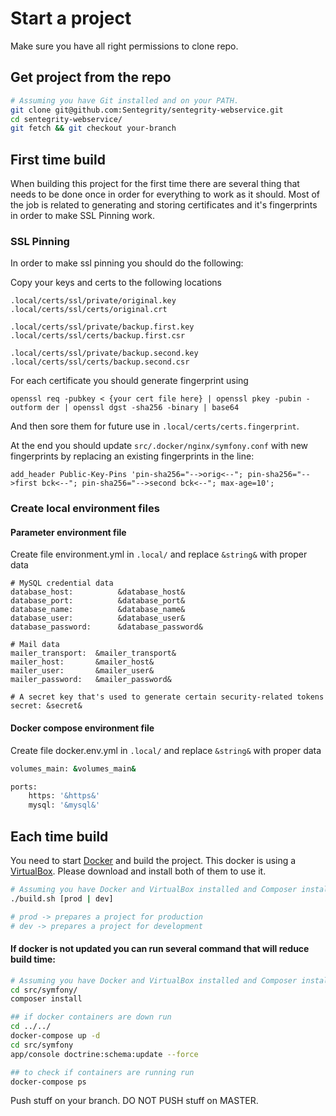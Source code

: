 # Start a project

Make sure you have all right permissions to clone repo.

## Get project from the repo

```sh
# Assuming you have Git installed and on your PATH.
git clone git@github.com:Sentegrity/sentegrity-webservice.git
cd sentegrity-webservice/
git fetch && git checkout your-branch
```

## First time build

When building this project for the first time there are several thing that needs to be done once in order for everything to work as it should. Most of the job is related to generating and storing certificates and it's fingerprints in order to make SSL Pinning work.

### SSL Pinning
In order to make ssl pinning you should do the following:

Copy your keys and certs to the following locations
```
.local/certs/ssl/private/original.key
.local/certs/ssl/certs/original.crt

.local/certs/ssl/private/backup.first.key
.local/certs/ssl/certs/backup.first.csr

.local/certs/ssl/private/backup.second.key
.local/certs/ssl/certs/backup.second.csr
```

For each certificate you should generate fingerprint using
```
openssl req -pubkey < {your cert file here} | openssl pkey -pubin -outform der | openssl dgst -sha256 -binary | base64
```

And then sore them for future use in `.local/certs/certs.fingerprint`.

At the end you should update `src/.docker/nginx/symfony.conf` with new fingerprints by replacing an existing fingerprints in the line:
```
add_header Public-Key-Pins 'pin-sha256="-->orig<--"; pin-sha256="-->first bck<--"; pin-sha256="-->second bck<--"; max-age=10';
```


### Create local environment files

#### Parameter environment file
Create file environment.yml in `.local/` and replace `&string&` with proper data
```
# MySQL credential data
database_host:          &database_host&
database_port:          &database_port&
database_name:          &database_name&
database_user:          &database_user&
database_password:      &database_password&

# Mail data
mailer_transport:  &mailer_transport&
mailer_host:       &mailer_host&
mailer_user:       &mailer_user&
mailer_password:   &mailer_password&

# A secret key that's used to generate certain security-related tokens
secret: &secret&
```

#### Docker compose environment file
Create file docker.env.yml in `.local/` and replace `&string&` with proper data
```sh
volumes_main: &volumes_main&

ports:
    https: '&https&'
    mysql: '&mysql&'
```

## Each time build
You need to start [Docker] and build the project. This docker is using a [VirtualBox]. Please download and install both of them to use it.

```sh
# Assuming you have Docker and VirtualBox installed and Composer installed on your PATH
./build.sh [prod | dev]

# prod -> prepares a project for production
# dev -> prepares a project for development
```

#### If docker is not updated you can run several command that will reduce build time:
```sh
# Assuming you have Docker and VirtualBox installed and Composer installed on your PATH
cd src/symfony/
composer install

## if docker containers are down run
cd ../../
docker-compose up -d
cd src/symfony
app/console doctrine:schema:update --force

## to check if containers are running run
docker-compose ps
```

Push stuff on your branch. DO NOT PUSH stuff on MASTER.

[composer]:https://getcomposer.org/download/
[Docker]:https://docs.docker.com/
[VirtualBox]:https://www.virtualbox.org/wiki/Downloads